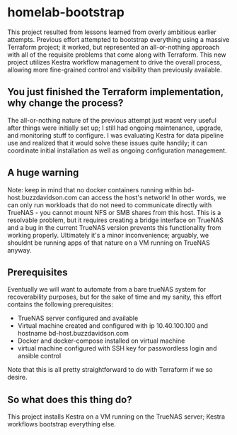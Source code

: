# homelab-bootstrap

This project resulted from lessons learned from overly ambitious earlier attempts.  Previous effort attempted to bootstrap everything using a massive Terraform project; it worked, but represented an all-or-nothing approach with all of the requisite problems that come along with Terraform.  This new project utilizes Kestra workflow management to drive the overall process, allowing more fine-grained control and visibility than previously available.

## You just finished the Terraform implementation, why change the process?

The all-or-nothing nature of the previous attempt just wasnt very useful after things were initially set up; I still had ongoing maintenance, upgrade, and monitoring stuff to configure.  I was evaluating Kestra for data pipeline use and realized that it would solve these issues quite handily; it can coordinate initial installation as well as ongoing configuration management.

## A huge warning

Note: keep in mind that no docker containers running within bd-host.buzzdavidson.com can access the host's network!  In other words, we can only run workloads that do not need to communicate directly with TrueNAS - you cannot mount NFS or SMB shares from this host.  This is a resolvable problem, but it requires creating a bridge interface on TrueNAS and a bug in the current TrueNAS version prevents this functionality from working properly.  Ultimately it's a minor inconvenience; arguably, we shouldnt be running apps of that nature on a VM running on TrueNAS anyway.

## Prerequisites

Eventually we will want to automate from a bare trueNAS system for recoverability purposes, but for the sake of time and my sanity, this effort contains the following prerequisites:

* TrueNAS server configured and available
* Virtual machine created and configured with ip 10.40.100.100 and hostname bd-host.buzzdavidson.com
* Docker and docker-compose installed on virtual machine
* virtual machine configured with SSH key for passwordless login and ansible control

Note that this is all pretty straightforward to do with Terraform if we so desire.

## So what does this thing do?

This project installs Kestra on a VM running on the TrueNAS server; Kestra workflows bootstrap everything else.
